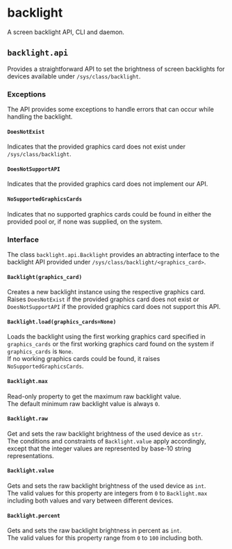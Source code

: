 # backlight
A screen backlight API, CLI and daemon.

## `backlight.api`
Provides a straightforward API to set the brightness of screen backlights
for devices available under `/sys/class/backlight`.

### Exceptions
The API provides some exceptions to handle errors that can occur while
handling the backlight.

#### `DoesNotExist`
Indicates that the provided graphics card does not exist under
`/sys/class/backlight`.

#### `DoesNotSupportAPI`
Indicates that the provided graphics card does not implement our API.

#### `NoSupportedGraphicsCards`
Indicates that no supported graphics cards could be found in either the
provided pool or, if none was supplied, on the system.

### Interface
The class `backlight.api.Backlight` provides an abtracting interface to the
backlight API provided under `/sys/class/backlight/<graphics_card>`.

#### `Backlight(graphics_card)`
Creates a new backlight instance using the respective graphics card.  
Raises `DoesNotExist` if the provided graphics card does not exist or
`DoesNotSupportAPI` if the provided graphics card does not support this API.

#### `Backlight.load(graphics_cards=None)`
Loads the backlight using the first working graphics card specified in
`graphics_cards` or the first working graphics card found on the system
if `graphics_cards` is `None`.  
If no working graphics cards could be found, it raises
`NoSupportedGraphicsCards`.

#### `Backlight.max`
Read-only property to get the maximum raw backlight value.  
The default minimum raw backlight value is always `0`.

#### `Backlight.raw`
Get and sets the raw backlight brightness of the used device as `str`.  
The conditions and constraints of `Backlight.value` apply accordingly, except
that the integer values are represented by base-10 string representations.

#### `Backlight.value`
Gets and sets the raw backlight brightness of the used device as `int`.  
The valid values for this property are integers from `0` to `Backlight.max`
including both values and vary between different devices.

#### `Backlight.percent`
Gets and sets the raw backlight brightness in percent as `int`.  
The valid values for this property range from `0` to `100` including both.

